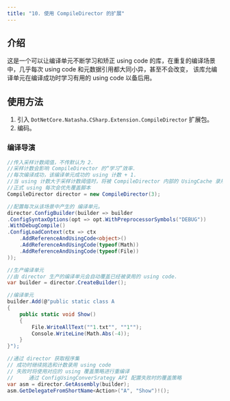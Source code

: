 ```yaml
---
title: "10. 使用 CompileDirector 的扩展"
---
```

## 介绍

这是一个可以让编译单元不断学习和矫正 using code 的库，在重复的编译场景中，几乎每次 using code 和元数据引用都大同小异，甚至不会改变，
该库允编译单元在编译成功时学习有用的 using code 以备后用。

## 使用方法

1. 引入 `DotNetCore.Natasha.CSharp.Extension.CompileDirector` 扩展包。
2. 编码。

### 编译导演
```cs
//传入采样计数阈值，不传默认为 2.
//采样计数会影响 CompileDirector 的“学习”效率.
//每次编译成功，该编译单元成功的 using 计数 + 1.
//当 using 计数大于采样计数阈值时，将被 CompileDirector 内部的 UsingCache 录用为正式 using.
//正式 using 每次会优先覆盖脚本
CompileDirector director = new CompileDirector(3);

//配置每次从该场景中产生的 编译单元。
director.ConfigBuilder(builder => builder
.ConfigSyntaxOptions(opt => opt.WithPreprocessorSymbols("DEBUG"))
.WithDebugCompile()
.ConfigLoadContext(ctx => ctx
    .AddReferenceAndUsingCode<object>()
    .AddReferenceAndUsingCode(typeof(Math))
    .AddReferenceAndUsingCode(typeof(File))
));

//生产编译单元
//由 director 生产的编译单元会自动覆盖已经被录用的 using code.
var builder = director.CreateBuilder();

//编译单元
builder.Add(@"public static class A
{  
    public static void Show()
    { 
        File.WriteAllText(""1.txt"", ""1"");
        Console.WriteLine(Math.Abs(-4));   
    }
}");

//通过 director 获取程序集
// 成功时继续挑选和计数录用 using code
// 失败时将使用对应的 using 覆盖策略进行重编译
//     通过 ConfigUsingConverSrategy API 配置失败时的覆盖策略      
var asm = director.GetAssembly(builder);
asm.GetDelegateFromShortName<Action>("A", "Show")!();
```